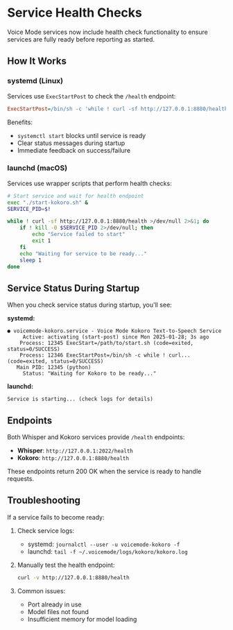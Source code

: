 # Service Health Checks

Voice Mode services now include health check functionality to ensure services are fully ready before reporting as started.

## How It Works

### systemd (Linux)

Services use `ExecStartPost` to check the `/health` endpoint:

```ini
ExecStartPost=/bin/sh -c 'while ! curl -sf http://127.0.0.1:8880/health >/dev/null 2>&1; do echo "Waiting for Kokoro to be ready..."; sleep 1; done; echo "Kokoro is ready!"'
```

Benefits:
- `systemctl start` blocks until service is ready
- Clear status messages during startup
- Immediate feedback on success/failure

### launchd (macOS)

Services use wrapper scripts that perform health checks:

```bash
# Start service and wait for health endpoint
exec "./start-kokoro.sh" &
SERVICE_PID=$!

while ! curl -sf http://127.0.0.1:8880/health >/dev/null 2>&1; do
    if ! kill -0 $SERVICE_PID 2>/dev/null; then
        echo "Service failed to start"
        exit 1
    fi
    echo "Waiting for service to be ready..."
    sleep 1
done
```

## Service Status During Startup

When you check service status during startup, you'll see:

**systemd:**
```
● voicemode-kokoro.service - Voice Mode Kokoro Text-to-Speech Service
     Active: activating (start-post) since Mon 2025-01-28; 3s ago
    Process: 12345 ExecStart=/path/to/start.sh (code=exited, status=0/SUCCESS)
    Process: 12346 ExecStartPost=/bin/sh -c while ! curl... (code=exited, status=0/SUCCESS)
   Main PID: 12345 (python)
     Status: "Waiting for Kokoro to be ready..."
```

**launchd:**
```
Service is starting... (check logs for details)
```

## Endpoints

Both Whisper and Kokoro services provide `/health` endpoints:

- **Whisper**: `http://127.0.0.1:2022/health`
- **Kokoro**: `http://127.0.0.1:8880/health`

These endpoints return 200 OK when the service is ready to handle requests.

## Troubleshooting

If a service fails to become ready:

1. Check service logs:
   - systemd: `journalctl --user -u voicemode-kokoro -f`
   - launchd: `tail -f ~/.voicemode/logs/kokoro/kokoro.log`

2. Manually test the health endpoint:
   ```bash
   curl -v http://127.0.0.1:8880/health
   ```

3. Common issues:
   - Port already in use
   - Model files not found
   - Insufficient memory for model loading
